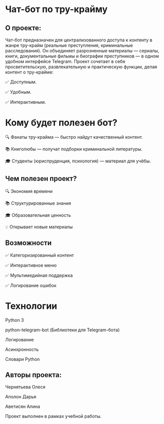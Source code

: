 # Чат-бот по тру-крайму
## О проекте:

Чат-бот предназначен для централизованного доступа к контенту в жанре тру-крайм (реальные преступления, криминальные расследования). Он объединяет разрозненные материалы — сериалы, книги, документальные фильмы и биографии преступников — в одном удобном интерфейсе Telegram. 
Проект  сочетает в себе просветительскую, развлекательную и практическую функции, делая контент о тру-крайме:

✅ Доступным.

✅ Удобным.

✅ Интерактивным.

# Кому будет полезен бот?
🔍 Фанаты тру-крайма — быстро найдут качественный контент.

📚 Книголюбы — получат подборки криминальной литературы.

🎓 Студенты (юриспруденция, психология) — материал для учёбы.

## Чем полезен проект?

🔍 Экономия времени

📚 Структурированные знания

🎓 Образовательная ценность

💡 Открывает новые материалы

## Возможности

✅ Категоризированный контент

✅ Интерактивное меню

✅ Мультимедийная поддержка

✅ Логирование ошибок

#  Технологии

Python 3

python-telegram-bot (Библиотеки для Telegram-бота)

Логирование

Асинхронность

Словари Python

## Авторы проекта:

Чернятьева Олеся

Аполон Дарья

Аветисян Алина

Проект выполнен в рамках учебной работы.
